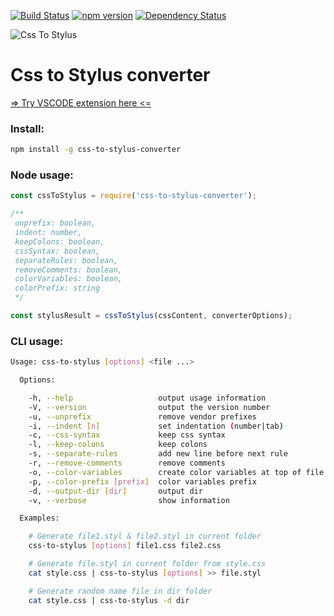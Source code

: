[![Build Status](https://travis-ci.org/KonstantinKai/css-to-stylus-converter.svg?branch=master)](https://travis-ci.org/KonstantinKai/css-to-stylus-converter)
[![npm version](https://badge.fury.io/js/css-to-stylus-converter.svg)](https://badge.fury.io/js/css-to-stylus-converter)
[![Dependency Status](https://www.versioneye.com/user/projects/594233096725bd00626ef96f/badge.svg?style=flat-square)](https://www.versioneye.com/user/projects/594233096725bd00626ef96f)

![Css To Stylus](https://konstantinkai.gallerycdn.vsassets.io/extensions/konstantinkai/vscode-css-to-stylus/0.0.1/1497339827241/Microsoft.VisualStudio.Services.Icons.Default)

# Css to Stylus converter

[=> Try VSCODE extension here <=](https://marketplace.visualstudio.com/items?itemName=konstantinkai.vscode-css-to-stylus)

### Install:

```sh
npm install -g css-to-stylus-converter
```

### Node usage:
```js
const cssToStylus = require('css-to-stylus-converter');

/**
 unprefix: boolean,
 indent: number,
 keepColons: boolean,
 cssSyntax: boolean,
 separateRules: boolean,
 removeComments: boolean,
 colorVariables: boolean,
 colorPrefix: string
 */

const stylusResult = cssToStylus(cssContent, converterOptions);
```

### CLI usage:
```sh
Usage: css-to-stylus [options] <file ...>

  Options:

    -h, --help                   output usage information
    -V, --version                output the version number
    -u, --unprefix               remove vendor prefixes
    -i, --indent [n]             set indentation (number|tab)
    -c, --css-syntax             keep css syntax
    -l, --keep-colons            keep colons
    -s, --separate-rules         add new line before next rule
    -r, --remove-comments        remove comments
    -o, --color-variables        create color variables at top of file
    -p, --color-prefix [prefix]  color variables prefix
    -d, --output-dir [dir]       output dir
    -v, --verbose                show information

  Examples:

    # Generate file1.styl & file2.styl in current folder
    css-to-stylus [options] file1.css file2.css

    # Generate file.styl in current folder from style.css
    cat style.css | css-to-stylus [options] >> file.styl

    # Generate random name file in dir folder
    cat style.css | css-to-stylus -d dir
```
